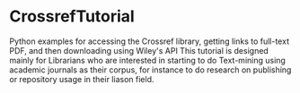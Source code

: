 # CrossrefTutorial
Python examples for accessing the Crossref library, getting links to full-text PDF, and then downloading using Wiley's API
This tutorial is designed mainly for Librarians who are interested in starting to do Text-mining using academic journals as their corpus, for instance to do research on publishing or repository usage in their liason field.
